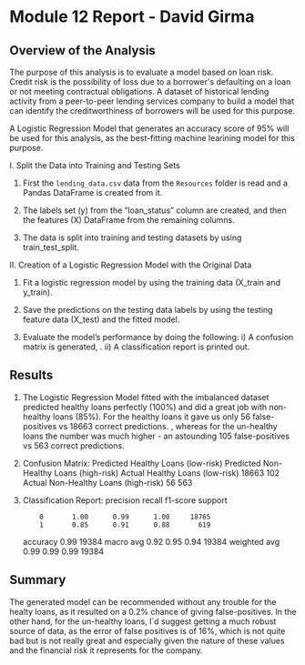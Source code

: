 # Module 12 Report - David Girma

## Overview of the Analysis

The purpose of this analysis is to evaluate a model based on loan risk.  Credit risk is the possibility of loss due to a borrower's defaulting on a loan or not meeting contractual obligations. A dataset of historical lending activity from a peer-to-peer lending services company to build a model that can identify the creditworthiness of borrowers will be used for this purpose. 

A Logistic Regression Model that generates an accuracy score of 95% will be used for this analysis, as the best-fitting machine learining model for this purpose. 

I. Split the Data into Training and Testing Sets

1) First the `lending_data.csv` data from the `Resources` folder is read and a Pandas DataFrame is created from it.

2) The labels set (y) from the “loan_status” column are created, and then the features (X) DataFrame from the remaining columns.
   
3) The data is split into training and testing datasets by using train_test_split.


II. Creation of a Logistic Regression Model with the Original Data

1) Fit a logistic regression model by using the training data (X_train and y_train).

2) Save the predictions on the testing data labels by using the testing feature data (X_test) and the fitted model.

3) Evaluate the model’s performance by doing the following:
    i) A confusion matrix is generated, .
   ii) A classification report is printed out. 



## Results

1. The Logistic Regression Model fitted with the imbalanced dataset predicted healthy loans perfectly (100%) and did a great job with non-healthy loans (85%). For the healthy loans it gave us only 56 false-positives vs 18663 correct predictions. , whereas for the un-healthy loans the number was much higher - an astounding 105 false-positives vs 563 correct predictions.

2. 	Confusion Matrix:
                                        Predicted Healthy Loans (low-risk)    Predicted Non-Healthy Loans (high-risk)
Actual Healthy Loans (low-risk)	        18663	                              102
Actual Non-Healthy Loans (high-risk)	56	                                  563

3. Classification Report:
   precision    recall  f1-score   support

           0       1.00      0.99      1.00     18765
           1       0.85      0.91      0.88       619

    accuracy                           0.99     19384
   macro avg       0.92      0.95      0.94     19384
weighted avg       0.99      0.99      0.99     19384



## Summary

The generated model can be recommended without any trouble for the healty loans, as it resulted on a 0.2% chance of giving false-positives. In the other hand, for the un-healthy loans, I´d suggest getting a much robust source of data, as the error of false positives is of 16%, which is not quite bad but is not really great and especially given the nature of these values and the financial risk it represents for the company. 
